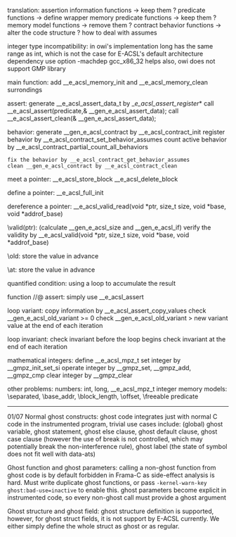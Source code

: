 translation:
	assertion information functions -> keep them ?
	predicate functions -> define wrapper
	memory predicate functions -> keep them ?
	memory model functions -> remove them ? 
	contract behavior functions -> alter the code structure ?
    how to deal with assumes

integer type incompatibility:
	in owi's implementation long has the same range as int, which is not the case for E-ACSL's default architecture dependency
	use option -machdep gcc_x86_32 helps
	also, owi does not support GMP library

main function:
	add __e_acsl_memory_init and __e_acsl_memory_clean surrondings

assert:
	generate __e_acsl_assert_data_t by __e_acsl_assert_register_*
	call __e_acsl_assert(predicate,& __gen_e_acsl_assert_data);
	call __e_acsl_assert_clean(& __gen_e_acsl_assert_data);

behavior:
	generate __gen_e_acsl_contract by __e_acsl_contract_init
	register behavior by __e_acsl_contract_set_behavior_assumes
	count active behavior by __e_acsl_contract_partial_count_all_behaviors
	
	fix the behavior by __e_acsl_contract_get_behavior_assumes
	clean __gen_e_acsl_contract by __e_acsl_contract_clean

meet a pointer:
	__e_acsl_store_block
	__e_acsl_delete_block

define a pointer:
	__e_acsl_full_init

dereference a pointer:
	__e_acsl_valid_read(void *ptr, size_t size, void *base, void *addrof_base)

\valid(ptr):
	(calculate __gen_e_acsl_size and __gen_e_acsl_if)
	verify the validity by __e_acsl_valid(void *ptr, size_t size, void *base, void *addrof_base)

\old:
	store the value in advance

\at:
	store the value in advance

quantified condition:
	using a loop to accumulate the result

function //@ assert:
	simply use __e_acsl_assert

loop variant:
	copy information by __e_acsl_assert_copy_values
	check __gen_e_acsl_old_variant >= 0
	check __gen_e_acsl_old_variant > new variant value at the end of each iteration

loop invariant:
	check invariant before the loop begins
	check invariant at the end of each iteration

mathematical integers:
	define __e_acsl_mpz_t
	set integer by __gmpz_init_set_si
	operate integer by __gmpz_set, __gmpz_add, __gmpz_cmp
	clear integer by __gmpz_clear
	
other problems:
	numbers: int, long, __e_acsl_mpz_t integer
	memory models: \separated, \base_addr, \block_length, \offset, \freeable predicate

---
01/07
Normal ghost constructs:
	ghost code integrates just with normal C code in the instrumented program, trivial use cases include: (global) ghost variable, ghost statement, ghost else clause, ghost default clause, ghost case clause (however the use of break is not controlled, which may potentially break the non-interference rule), ghost label (the state of symbol does not fit well with data-ats)

Ghost function and ghost parameters:
	calling a non-ghost function from ghost code is by default forbidden in Frama-C as side-effect analysis is hard. Must write duplicate ghost functions, or pass `-kernel-warn-key ghost:bad-use=inactive` to enable this.
	ghost parameters become explicit in instrumented code, so every non-ghost call must provide a ghost argument

Ghost structure and ghost field:
	ghost structure definition is supported, however, for ghost struct fields, it is not support by E-ACSL currently. We either simply define the whole struct as ghost or as regular.
